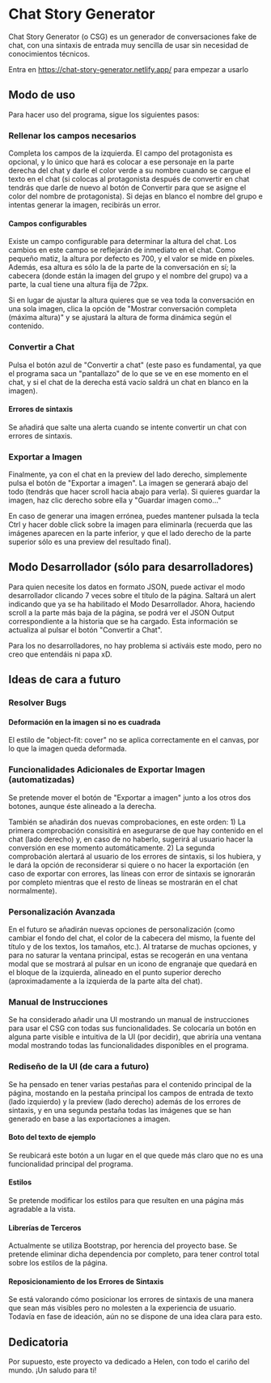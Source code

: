 # Chat Story Generator
Chat Story Generator (o CSG) es un generador de conversaciones fake de chat, con una sintaxis de entrada muy sencilla de usar sin necesidad de conocimientos técnicos.

Entra en https://chat-story-generator.netlify.app/ para empezar a usarlo

## Modo de uso
Para hacer uso del programa, sigue los siguientes pasos:

### Rellenar los campos necesarios
Completa los campos de la izquierda. El campo del protagonista es opcional, y lo único que hará es colocar a ese personaje en la parte derecha del chat y darle el color verde a su nombre cuando se cargue el texto en el chat (si colocas al protagonista después de convertir en chat tendrás que darle de nuevo al botón de Convertir para que se asigne el color del nombre de protagonista). Si dejas en blanco el nombre del grupo e intentas generar la imagen, recibirás un error.

#### Campos configurables
Existe un campo configurable para determinar la altura del chat. Los cambios en este campo se reflejarán de inmediato en el chat.
Como pequeño matiz, la altura por defecto es 700, y el valor se mide en píxeles. Además, esa altura es sólo la de la parte de la conversación en sí; la cabecera (donde están la imagen del grupo y el nombre del grupo) va a parte, la cual tiene una altura fija de 72px.

Si en lugar de ajustar la altura quieres que se vea toda la conversación en una sola imagen, clica la opción de "Mostrar conversación completa (máxima altura)" y se ajustará la altura de forma dinámica según el contenido.

### Convertir a Chat	
Pulsa el botón azul de "Convertir a chat" (este paso es fundamental, ya que el programa saca un "pantallazo" de lo que se ve en ese momento en el chat, y si el chat de la derecha está vacío saldrá un chat en blanco en la imagen).

#### Errores de sintaxis
Se añadirá que salte una alerta cuando se intente convertir un chat con errores de sintaxis.

### Exportar a Imagen
Finalmente, ya con el chat en la preview del lado derecho, simplemente pulsa el botón de "Exportar a imagen". La imagen se generará abajo del todo (tendrás que hacer scroll hacia abajo para verla). Si quieres guardar la imagen, haz clic derecho sobre ella y "Guardar imagen como..."

En caso de generar una imagen errónea, puedes mantener pulsada la tecla Ctrl y hacer doble click sobre la imagen para eliminarla (recuerda que las imágenes aparecen en la parte inferior, y que el lado derecho de la parte superior sólo es una preview del resultado final).

## Modo Desarrollador (sólo para desarrolladores)
Para quien necesite los datos en formato JSON, puede activar el modo desarrollador clicando 7 veces sobre el título de la página. Saltará un alert indicando que ya se ha habilitado el Modo Desarrollador. Ahora, haciendo scroll a la parte más baja de la página, se podrá ver el JSON Output correspondiente a la historia que se ha cargado. Esta información se actualiza al pulsar el botón "Convertir a Chat".

Para los no desarrolladores, no hay problema si activáis este modo, pero no creo que entendáis ni papa xD.


## Ideas de cara a futuro

### Resolver Bugs

#### Deformación en la imagen si no es cuadrada
El estilo de "object-fit: cover" no se aplica correctamente en el canvas, por lo que la imagen queda deformada.

### Funcionalidades Adicionales de Exportar Imagen (automatizadas)
Se pretende mover el botón de "Exportar a imagen" junto a los otros dos botones, aunque éste alineado a la derecha.

También se añadirán dos nuevas comprobaciones, en este orden:
	1) La primera comprobación consisitirá en asegurarse de que hay contenido en el chat (lado derecho) y, en caso de no haberlo, sugerirá al usuario hacer la conversión en ese momento automáticamente. 
	2) La segunda comprobación alertará al usuario de los errores de sintaxis, si los hubiera, y le dará la opción de reconsiderar si quiere o no hacer la exportación (en caso de exportar con errores, las líneas con error de sintaxis se ignorarán por completo mientras que el resto de líneas se mostrarán en el chat normalmente).

### Personalización Avanzada
En el futuro se añadirán nuevas opciones de personalización (como cambiar el fondo del chat, el color de la cabecera del mismo, la fuente del título y de los textos, los tamaños, etc.). Al tratarse de muchas opciones, y para no saturar la ventana principal, estas se recogerán en una ventana modal que se mostrará al pulsar en un icono de engranaje que quedará en el bloque de la izquierda, alineado en el punto superior derecho (aproximadamente a la izquierda de la parte alta del chat).

### Manual de Instrucciones
Se ha considerado añadir una UI mostrando un manual de instrucciones para usar el CSG con todas sus funcionalidades. Se colocaría un botón en alguna parte visible e intuitiva de la UI (por decidir), que abriría una ventana modal mostrando todas las funcionalidades disponibles en el programa.

### Rediseño de la UI (de cara a futuro)
Se ha pensado en tener varias pestañas para el contenido principal de la página, mostando en la pestaña principal los campos de entrada de texto (lado izquierdo) y la preview (lado derecho) además de los errores de sintaxis, y en una segunda pestaña todas las imágenes que se han generado en base a las exportaciones a imagen.

#### Boto del texto de ejemplo
Se reubicará este botón a un lugar en el que quede más claro que no es una funcionalidad principal del programa.

#### Estilos
Se pretende modificar los estilos para que resulten en una página más agradable a la vista.

#### Librerías de Terceros
Actualmente se utiliza Bootstrap, por herencia del proyecto base. Se pretende eliminar dicha dependencia por completo, para tener control total sobre los estilos de la página.

#### Reposicionamiento de los Errores de Sintaxis
Se está valorando cómo posicionar los errores de sintaxis de una manera que sean más visibles pero no molesten a la experiencia de usuario.
Todavía en fase de ideación, aún no se dispone de una idea clara para esto.

## Dedicatoria
Por supuesto, este proyecto va dedicado a Helen, con todo el cariño del mundo. ¡Un saludo para ti!

